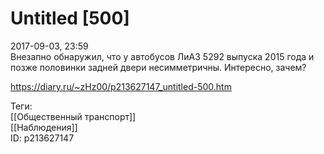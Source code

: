 Untitled [500]
===============

   
 2017-09-03, 23:59   
  Внезапно обнаружил, что у автобусов ЛиАЗ 5292 выпуска 2015 года и позже половинки задней двери несимметричны. Интересно, зачем?   
    
 <https://diary.ru/~zHz00/p213627147_untitled-500.htm>   
   
 Теги:   
 [[Общественный транспорт]]   
 [[Наблюдения]]   
 ID: p213627147